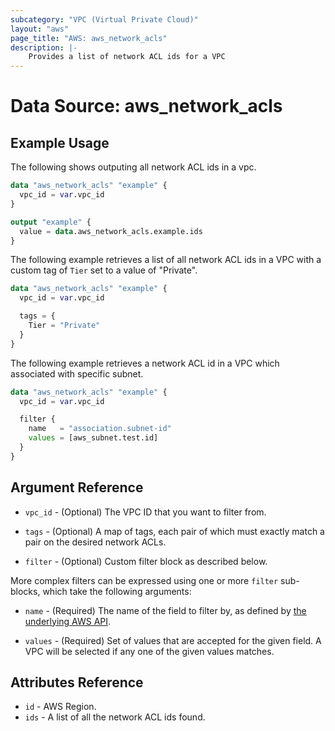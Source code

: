 ```yaml
---
subcategory: "VPC (Virtual Private Cloud)"
layout: "aws"
page_title: "AWS: aws_network_acls"
description: |-
    Provides a list of network ACL ids for a VPC
---
```


# Data Source: aws_network_acls

## Example Usage

The following shows outputing all network ACL ids in a vpc.

```terraform
data "aws_network_acls" "example" {
  vpc_id = var.vpc_id
}

output "example" {
  value = data.aws_network_acls.example.ids
}
```

The following example retrieves a list of all network ACL ids in a VPC with a custom
tag of `Tier` set to a value of "Private".

```terraform
data "aws_network_acls" "example" {
  vpc_id = var.vpc_id

  tags = {
    Tier = "Private"
  }
}
```

The following example retrieves a network ACL id in a VPC which associated
with specific subnet.

```terraform
data "aws_network_acls" "example" {
  vpc_id = var.vpc_id

  filter {
    name   = "association.subnet-id"
    values = [aws_subnet.test.id]
  }
}
```

## Argument Reference

* `vpc_id` - (Optional) The VPC ID that you want to filter from.

* `tags` - (Optional) A map of tags, each pair of which must exactly match
  a pair on the desired network ACLs.

* `filter` - (Optional) Custom filter block as described below.

More complex filters can be expressed using one or more `filter` sub-blocks,
which take the following arguments:

* `name` - (Required) The name of the field to filter by, as defined by
  [the underlying AWS API](https://docs.aws.amazon.com/AWSEC2/latest/APIReference/API_DescribeNetworkAcls.html).

* `values` - (Required) Set of values that are accepted for the given field.
  A VPC will be selected if any one of the given values matches.

## Attributes Reference

* `id` - AWS Region.
* `ids` - A list of all the network ACL ids found.
